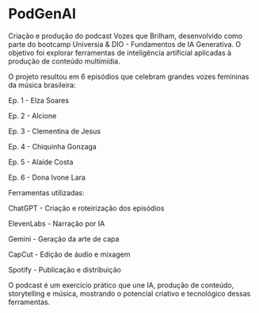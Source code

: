 # PodGenAI


Criação e produção do podcast Vozes que Brilham, desenvolvido como parte do bootcamp Universia & DIO - Fundamentos de IA Generativa. O objetivo foi explorar ferramentas de inteligência artificial aplicadas à produção de conteúdo multimídia.


O projeto resultou em 6 episódios que celebram grandes vozes femininas da música brasileira:


Ep. 1 - Elza Soares

Ep. 2 - Alcione

Ep. 3 - Clementina de Jesus

Ep. 4 - Chiquinha Gonzaga

Ep. 5 - Alaíde Costa

Ep. 6 - Dona Ivone Lara


Ferramentas utilizadas:


ChatGPT - Criação e roteirização dos episódios

ElevenLabs - Narração por IA

Gemini - Geração da arte de capa

CapCut - Edição de áudio e mixagem

Spotify - Publicação e distribuição


O podcast é um exercício prático que une IA, produção de conteúdo, storytelling e música, mostrando o potencial criativo e tecnológico dessas ferramentas.
